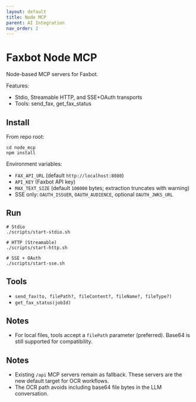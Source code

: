```yaml
---
layout: default
title: Node MCP
parent: AI Integration
nav_order: 2
---
```


# Faxbot Node MCP

Node-based MCP servers for Faxbot.

Features:
- Stdio, Streamable HTTP, and SSE+OAuth transports
- Tools: send_fax, get_fax_status

## Install

From repo root:

```
cd node_mcp
npm install
```

Environment variables:
- `FAX_API_URL` (default `http://localhost:8080`)
- `API_KEY` (Faxbot API key)
- `MAX_TEXT_SIZE` (default `100000` bytes; extraction truncates with warning)
- SSE only: `OAUTH_ISSUER`, `OAUTH_AUDIENCE`, optional `OAUTH_JWKS_URL`

## Run

```
# Stdio
./scripts/start-stdio.sh

# HTTP (Streamable)
./scripts/start-http.sh

# SSE + OAuth
./scripts/start-sse.sh
```

## Tools

- `send_fax(to, filePath?, fileContent?, fileName?, fileType?)`
- `get_fax_status(jobId)`

## Notes
- For local files, tools accept a `filePath` parameter (preferred). Base64 is still supported for compatibility.

## Notes

- Existing `/api` MCP servers remain as fallback. These servers are the new default target for OCR workflows.
- The OCR path avoids including base64 file bytes in the LLM conversation.
